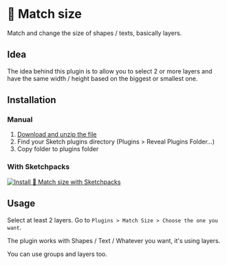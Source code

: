 # 🦏 Match size
Match and change the size of shapes / texts, basically layers.

## Idea
The idea behind this plugin is to allow you to select 2 or more layers and have the same width / height based on the biggest or smallest one.

## Installation
### Manual
1. [Download and unzip the file](https://github.com/JulienHe/matchsize/archive/master.zip)
2. Find your Sketch plugins directory (Plugins > Reveal Plugins Folder...)
3. Copy folder to plugins folder
### With Sketchpacks
[![Install 🦏 Match size with Sketchpacks](http://sketchpacks-com.s3.amazonaws.com/assets/badges/sketchpacks-badge-install.png "Install 🦏 Match size with Sketchpacks")](https://sketchpacks.com/JulienHe/matchsize/install)

## Usage
Select at least 2 layers. Go to `Plugins > Match Size > Choose the one you want`.

The plugin works with Shapes / Text / Whatever you want, it's using layers.

You can use groups and layers too.

